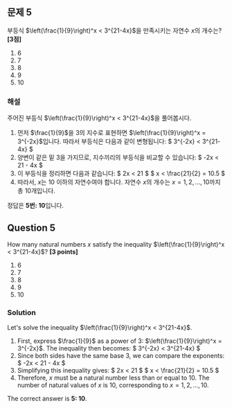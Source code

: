 ## 문제 5
부등식 $\left(\frac{1}{9}\right)^x < 3^{21-4x}$을 만족시키는 자연수 $x$의 개수는? **[3점]**

1. 6  
2. 7  
3. 8  
4. 9  
5. 10

### 해설
주어진 부등식 $\left(\frac{1}{9}\right)^x < 3^{21-4x}$을 풀어봅시다.

1. 먼저 $\frac{1}{9}$을 $3$의 지수로 표현하면 $\left(\frac{1}{9}\right)^x = 3^{-2x}$입니다. 따라서 부등식은 다음과 같이 변형됩니다:
   $
   3^{-2x} < 3^{21-4x}
   $
2. 양변이 같은 밑 $3$을 가지므로, 지수끼리의 부등식을 비교할 수 있습니다:
   $
   -2x < 21 - 4x
   $
3. 이 부등식을 정리하면 다음과 같습니다:
   $
   2x < 21
   $
   $
   x < \frac{21}{2} = 10.5
   $
4. 따라서, $x$는 $10$ 이하의 자연수여야 합니다. 자연수 $x$의 개수는 $x = 1, 2, \dots, 10$까지 총 $10$개입니다.

정답은 **5번: 10**입니다.

## Question 5
How many natural numbers $x$ satisfy the inequality $\left(\frac{1}{9}\right)^x < 3^{21-4x}$? **[3 points]**

1. 6  
2. 7  
3. 8  
4. 9  
5. 10

### Solution
Let's solve the inequality $\left(\frac{1}{9}\right)^x < 3^{21-4x}$.

1. First, express $\frac{1}{9}$ as a power of $3$: $\left(\frac{1}{9}\right)^x = 3^{-2x}$. The inequality then becomes:
   $
   3^{-2x} < 3^{21-4x}
   $
2. Since both sides have the same base $3$, we can compare the exponents:
   $
   -2x < 21 - 4x
   $
3. Simplifying this inequality gives:
   $
   2x < 21
   $
   $
   x < \frac{21}{2} = 10.5
   $
4. Therefore, $x$ must be a natural number less than or equal to $10$. The number of natural values of $x$ is $10$, corresponding to $x = 1, 2, \dots, 10$.

The correct answer is **5: 10**.
